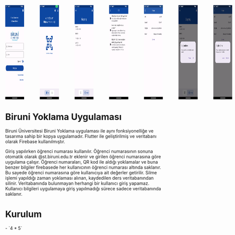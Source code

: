 <div style="display: flex;">
    <img src="./Photos/LoginPage.png" alt="Login Page" style="padding-right: 50px; width: 12%; height: 300px;">
    <img src="./Photos/HomePage.png" alt="Home Page" style="padding-right: 50px; width: 12%; height: 300px;">
    <img src="./Photos/HistoryPage.png" alt="History Page" style="padding-right: 50px; width: 12%; height: 300px;">
    <img src="./Photos/HelpPage.png" alt="Help Page" style="padding-right: 50px; width: 12%; height: 300px;">
    <img src="./Photos/AccountPage.png" alt="Account Page" style="padding-right: 50px; width: 12%; height: 300px;">
    <img src="./Photos/Delete.png" alt="Delete" style="padding-right: 50px; width: 12%; height: 300px;">
    <img src="./Photos/Logout.png" alt="Logout" style="width: 12%; height: 300px;">
</div>

<h1>
    Biruni Yoklama Uygulaması
    
</h1>

<p>
    Biruni Üniversitesi Biruni Yoklama uygulaması ile aynı fonksiyonelliğe ve tasarıma sahip bir kopya uygulamadır. Flutter ile geliştirilmiş ve veritabanı olarak Firebase kullanılmıştır.
</p>



<p>
    Giriş yapılırken öğrenci numarası kullanılır. Öğrenci numarasının sonuna otomatik olarak @st.biruni.edu.tr eklenir ve girilen öğrenci numarasına göre uygulama çalışır. Öğrenci numaraları, QR kod ile aldığı yoklamalar ve buna benzer bilgiler firebasede her kullanıcının öğrenci numarası altında saklanır. Bu sayede öğrenci numarasına göre kullanıcıya ait değerler getirilir. Silme işlemi yapıldığı zaman yoklaması alınan, kaydedilen ders veritabanından silinir. Veritabanında bulunmayan herhangi bir kullanıcı giriş yapamaz. Kullanıcı bilgileri uygulamaya giriş yapılmadığı sürece sadece veritabanında saklanır.
   </ p>

   <h1>
    Kurulum
</h1>
<p>
   - `4 * 5`
</p>

